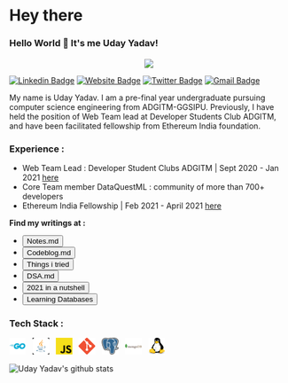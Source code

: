 # Hey there

### Hello World 👋 It's me Uday Yadav!

<p align="center">
<img align="center" src="https://media.giphy.com/media/1fhj2FW0661V3Nb2Me/giphy.gif" width="130">
<br>

[![Linkedin Badge](https://img.shields.io/badge/-Uday_Yadav-blue?style=flat&logo=Linkedin&logoColor=white&link=https://www.linkedin.com/in/uday-yadav-cs/)](https://www.linkedin.com/in/uday-yadav-cs/)
[![Website Badge](https://img.shields.io/badge/-resume-site?style=flat&logo=Google-Chrome&logoColor=white&link=https:https://uday-yadav.web.app)](https://uday-yadav.web.app/)
[![Twitter Badge](https://img.shields.io/badge/-@yadav117uday-blue?style=flat&labelColor=1ca0f1&logo=twitter&logoColor=white&link=https:https://twitter.com/yadav117uday)](https://twitter.com/yadav117uday)
[![Gmail Badge](https://img.shields.io/badge/-mail_me-blue?style=flat&logo=Gmail&logoColor=white&link=mailto:yadav117uday@outlook.com)](mailto:yadav117uday@outlook.com)
<br>

My name is Uday Yadav. I am a pre-final year undergraduate pursuing computer science engineering from ADGITM-GGSIPU. Previously, I have held the position of Web Team lead at Developer Students Club ADGITM, and have been facilitated fellowship from Ethereum India foundation.

### Experience : 
- Web Team Lead : Developer Student Clubs ADGITM | Sept 2020 - Jan 2021 [here](https://dsc-adgitm.web.app/)
- Core Team member DataQuestML : community of more than 700+ developers
- Ethereum India Fellowship | Feb 2021 - April 2021 [here](https://devfolio.co/blog/devfolio-ethereum-india-fellowship-2-0-is-here/)

**Find my writings at :**

- [<button >Notes.md</button>](https://dev117uday.gitbook.io/notes-md/)
- [<button >Codeblog.md</button>](https://dev117uday.github.io/codeblog/)
- [<button >Things i tried</button>](https://github.com/dev117uday/timeline/blob/main/learned.md)
- [<button >DSA.md</button>](https://dev117uday.gitbook.io/dsa/)
- [<button >2021 in a nutshell</button>](https://github.com/dev117uday/timeline/blob/main/2021.md/)
- [<button >Learning Databases</button>](https://dev117uday.gitbook.io/databases/)


### Tech Stack :

<code><img height="30" width="30" src="./icons/golang.jpg"></code> &nbsp;
  <code><img height="30" width="30" src="./icons/java.png"></code> &nbsp;
<code><img height="30" width="30" src="./icons/js.png"></code> &nbsp;
<code><img height="30" width="30" src="./icons/git.png"></code> &nbsp;
<code><img height="30" width="30" src="./icons/postgres.png"></code> &nbsp;
  <code><img height="30" width="30" src="./icons/mongodb.png"></code> &nbsp;
<code><img height="30" width="30" src="./icons/linux.png"></code> &nbsp;


![Uday Yadav's github stats](https://github-readme-stats.vercel.app/api?username=dev117uday&show_icons=true,theme=chartreuse-dark)

